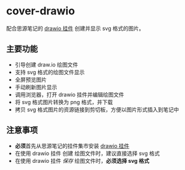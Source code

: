 # cover-drawio

配合思源笔记的 [drawio 挂件](https://github.com/Zuoqiu-Yingyi/widget-drawio) 创建并显示 svg 格式的图片。

## 主要功能

- 引导创建 draw.io 绘图文件
- 支持 svg 格式的绘图文件显示
- 全屏预览图片
- 手动刷新图片显示
- 调用浏览器，打开 drawio 挂件并编辑绘图文件
- 将 svg 格式图片转换为 png 格式，并下载
- 拷贝 svg 格式图片的资源链接到剪切板，方便以图片形式插入到笔记中

## 注意事项

- **必须**首先从思源笔记的挂件集市安装 [drawio 挂件](https://github.com/Zuoqiu-Yingyi/widget-drawio)
- 在使用 drawio 挂件 创建 绘图文件时，建议直接选择 svg 格式
- 在使用 drawio 挂件 *保存* 绘图文件时，**必须选择 svg 格式**

